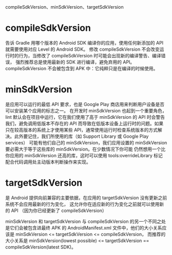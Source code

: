 compileSdkVersion、minSdkVersion、targetSdkVersion

# compileSdkVersion
告诉 Gradle 用哪个版本的 Android SDK 编译你的应用，使用任何新添加的 API 就需要使用对应 Level 的 Android SDK。
修改 compileSdkVersion 不会改变运行时的行为，当修改了 compileSdkVersion 时可能会出现新的编译警告、编译错误，
强烈推荐总是使用最新的 SDK 进行编译，避免弃用的 API。
compileSdkVersion 不会被包含到 APK 中：它纯粹只是在编译的时候使用。

# minSdkVersion
是应用可以运行的最低 API 要求，也是 Google Play 商店用来判断用户设备是否可以安装某个应用的标志之一。
在开发时 minSdkVersion 也起到一个重要角色，lint 默认会在项目中运行，它在我们使用了高于 minSdkVersion 的 API
 时会警告我们，避免调用低版本不存在的 API 而导致在低版本设备上运行时的问题。如果只在较高版本的系统上才使用某些
 API，通常使用运行时检查系统版本的方式解决。此外要记住，我们所使用的库（如 Support Library 或 Google Play services）
 可能有他们自己的 minSdkVersion，我们应用设置的 minSdkVersion  要必需大于等于这些库的 minSdkVersion。在少数情况下你可能
 仍然想用一个比你应用的 minSdkVersion 还高的库，这时可以使用 tools:overrideLibrary 标记配合代码调用处主动版本判断操作来实现。

# targetSdkVersion
是 Android 提供向前兼容的主要依据，在应用的 targetSdkVersion  没有更新之前系统不会应用最新的行为变化，
这允许你在适应新的行为变化之前就可以使用新的 API （因为你已经更新了 compileSdkVersion）

minSdkVersion 和 targetSdkVersion 与 compileSdkVersion 的另一个不同之处是它们会被包含进最终
APK 的 AndroidManifest.xml 文件中，他们的大小关系应该是 minSdkVersion <= targetSdkVersion <= compileSdkVersion，
而推荐的大小关系是 minSdkVersion(lowest possible) <= targetSdkVersion == compileSdkVersion(latest SDK)。